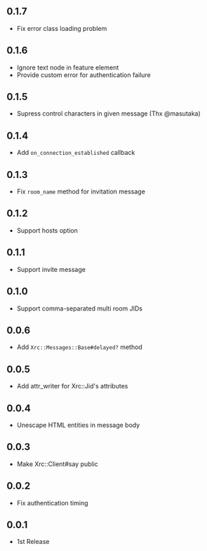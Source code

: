 ## 0.1.7
* Fix error class loading problem

## 0.1.6
* Ignore text node in feature element
* Provide custom error for authentication failure

## 0.1.5
* Supress control characters in given message (Thx @masutaka)

## 0.1.4
* Add `on_connection_established` callback

## 0.1.3
* Fix `room_name` method for invitation message

## 0.1.2
* Support hosts option

## 0.1.1
* Support invite message

## 0.1.0
* Support comma-separated multi room JIDs

## 0.0.6
* Add `Xrc::Messages::Base#delayed?` method

## 0.0.5
* Add attr_writer for Xrc::Jid's attributes

## 0.0.4
* Unescape HTML entities in message body

## 0.0.3
* Make Xrc::Client#say public

## 0.0.2
* Fix authentication timing

## 0.0.1
* 1st Release

